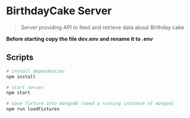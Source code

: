 # BirthdayCake Server

> Server providing API to feed and retrieve data about Birthday cake

**Before starting copy the file dev.env and rename it to .env**

## Scripts
``` bash
# install dependencies
npm install

# start server
npm start

# save fixture into mongodb (need a running instance of mongod)
npm run loadFixtures
```